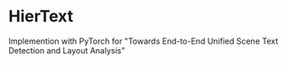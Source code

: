 # HierText
Implemention with PyTorch for "Towards End-to-End Unified Scene Text Detection and Layout Analysis"
